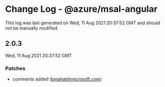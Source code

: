# Change Log - @azure/msal-angular

This log was last generated on Wed, 11 Aug 2021 20:37:52 GMT and should not be manually modified.

<!-- Start content -->

## 2.0.3

Wed, 11 Aug 2021 20:37:52 GMT

### Patches

- comments added (bmahal@microsoft.com)
